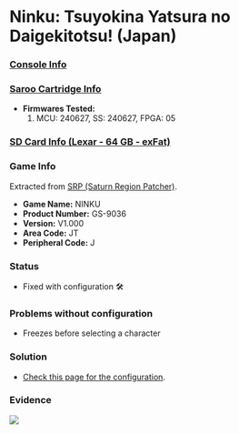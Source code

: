 # Ninku: Tsuyokina Yatsura no Daigekitotsu! (Japan)

### [Console Info](../../../../Info/Consoles/VA13/README.md)

### [Saroo Cartridge Info](../../../../Info/Cartridges/RetroGameParadiseStore/1.32F/README.md)

- <b>Firmwares Tested:</b>
  1. MCU: 240627, SS: 240627, FPGA: 05

### [SD Card Info (Lexar - 64 GB - exFat)](../../../../Info/SdCards/Lexar/64GB/exfat/README.md)

### Game Info

Extracted from [SRP (Saturn Region Patcher)](https://segaxtreme.net/resources/saturn-region-patcher.81/download).

- <b>Game Name:</b> NINKU
- <b>Product Number:</b> GS-9036
- <b>Version:</b> V1.000
- <b>Area Code:</b> JT
- <b>Peripheral Code:</b> J

### Status

- Fixed with configuration :hammer_and_wrench:

### Problems without configuration

- Freezes before selecting a character

### Solution

- [Check this page for the configuration](https://github.com/williamdsw/saroo-configuration-list/blob/master/J/GS-9036/README.md).

### Evidence

[![](https://img.youtube.com/vi/1zFCbts4dPo/0.jpg)](https://www.youtube.com/watch?v=1zFCbts4dPo)

